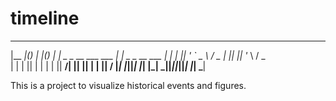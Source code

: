 # timeline

 _______  _                   _  _
|__   __|(_)                 | |(_)
   | |    _  _ __ ___    ___ | | _  _ __    ___
   | |   | || '_ ` _ \  / _ \| || || '_ \  / _ \
   | |   | || | | | | ||  __/| || || | | ||  __/
   |_|   |_||_| |_| |_| \___||_||_||_| |_| \___|

This is a project to visualize historical events and figures.
